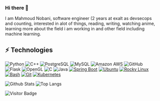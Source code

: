 ### Hi there 👋

I am Mahmoud Nobani, software engineer (2 years at exalt as devsecops and counting, interested in alot of things, reading, writing, watching anime, learning more about the field i am working in and other field including machine learning.
## ⚡ Technologies

![Python](https://img.shields.io/badge/-Python-black?style=flat-square&logo=Python)
![C++](https://img.shields.io/badge/-C++-00599C?style=flat-square&logo=c)
![PostgreSQL](https://img.shields.io/badge/-PostgreSQL-336791?style=flat-square&logo=postgresql)
![MySQL](https://img.shields.io/badge/-MySQL-black?style=flat-square&logo=mysql)
![Amazon AWS](https://img.shields.io/badge/Amazon%20AWS-232F3E?style=flat-square&logo=amazon-aws)
![GitHub](https://img.shields.io/badge/-GitHub-181717?style=flat-square&logo=github)
![Flask](https://img.shields.io/badge/flask-%23000.svg?style=for-the-badge&logo=flask&logoColor=white)
![OpenGL](https://img.shields.io/badge/OpenGL-%23FFFFFF.svg?style=for-the-badge&logo=opengl)
![C](https://img.shields.io/badge/c-%2300599C.svg?style=for-the-badge&logo=c&logoColor=white)
![Java](https://img.shields.io/badge/java-%23ED8B00.svg?style=for-the-badge&logo=openjdk&logoColor=white)
[![Spring Boot](https://img.shields.io/badge/Spring%20Boot-6DB33F?logo=springboot&logoColor=fff)](#)
[![Ubuntu](https://img.shields.io/badge/Ubuntu-E95420?logo=ubuntu&logoColor=white)](#)
[![Rocky Linux](https://img.shields.io/badge/Rocky%20Linux-10B981?logo=rockylinux&logoColor=fff)](#)
[![Bash](https://img.shields.io/badge/Bash-4EAA25?logo=gnubash&logoColor=fff)](#)
[![Git](https://img.shields.io/badge/Git-F05032?logo=git&logoColor=fff)](#)
[![Kubernetes](https://img.shields.io/badge/Kubernetes-326CE5?logo=kubernetes&logoColor=fff)](#)

![Github Stats](https://github-readme-stats.vercel.app/api?username=MahmoudNobani&count_private=true&show_icons=true&include_all_commits=true)
![Top Langs](https://github-readme-stats.vercel.app/api/top-langs/?username=MahmoudNobani&hide=TeX&layout=compact)

![Visitor Badge](https://visitor-badge.laobi.icu/badge?page_id=MahmoudNobani)
